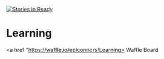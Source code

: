 [![Stories in Ready](https://badge.waffle.io/eplconnors/Learning.png?label=ready&title=Ready)](https://waffle.io/eplconnors/Learning)
# Learning
<a href "https://waffle.io/eplconnors/Learning> Waffle Board</a>
